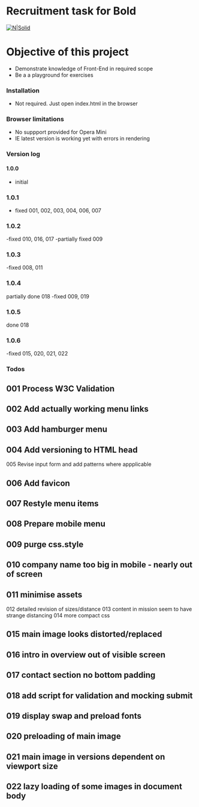 # Recruitment task for Bold

[![N|Solid](https://cldup.com/dTxpPi9lDf.thumb.png)](https://nodesource.com/products/nsolid)


# Objective of this project

  - Demonstrate knowledge of Front-End in required scope
  - Be a a playground for exercises
  

### Installation

- Not required. Just open index.html in the browser

### Browser limitations

- No suppport provided for Opera Mini
- IE latest version is working yet with errors in rendering

### Version log
#### 1.0.0
- initial
### 1.0.1 
- fixed 001, 002, 003, 004, 006, 007

### 1.0.2
-fixed 010, 016, 017
-partially fixed 009

### 1.0.3

-fixed 008, 011

### 1.0.4
partially done 018
-fixed 009, 019

### 1.0.5
done 018

### 1.0.6
-fixed 015, 020, 021, 022
### Todos
 
 ## 001 Process W3C Validation
 ## 002 Add actually working menu links
 ## 003 Add hamburger menu
 ## 004 Add versioning to HTML head
 005 Revise input form and add patterns where appplicable
 ## 006 Add favicon
 ## 007 Restyle menu items
 ## 008 Prepare mobile menu
 ## 009 purge  css.style
 ## 010 company name too big in mobile - nearly out of screen
 ## 011 minimise assets
 012 detailed revision of sizes/distance
 013 content in mission seem to have strange distancing
 014 more compact css
 ## 015 main image looks distorted/replaced
 ## 016 intro in overview out of visible screen
 ## 017 contact section no bottom padding
 ## 018 add script for validation and mocking submit
 ## 019 display swap and preload fonts
 ## 020 preloading of main image 
 ## 021 main image in versions dependent on viewport size
 ## 022 lazy loading of some images in document body
 